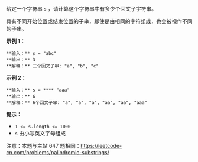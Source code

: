 给定一个字符串 `s` ，请计算这个字符串中有多少个回文子字符串。

具有不同开始位置或结束位置的子串，即使是由相同的字符组成，也会被视作不同的子串。



**示例 1：**

    
    
    **输入：** s = "abc"
    **输出：** 3
    **解释：** 三个回文子串: "a", "b", "c"
    

**示例 2：**

    
    
    **输入：** s = **** "aaa"
    **输出：** 6
    **解释：** 6个回文子串: "a", "a", "a", "aa", "aa", "aaa"



**提示：**

  * `1 <= s.length <= 1000`
  * `s` 由小写英文字母组成



注意：本题与主站 647 题相同：<https://leetcode-cn.com/problems/palindromic-substrings/>

